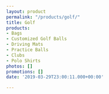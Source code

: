 ```yaml
---
layout: product
permalink: "/products/golf/"
title: Golf
products:
- Bags
- Customized Golf Balls
- Driving Mats
- Practice Balls
- Clubs
- Polo Shirts
photos: []
promotions: []
date: '2019-03-29T23:00:11.000+00:00'

---
```

